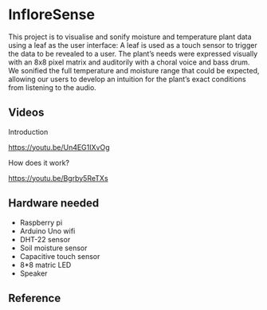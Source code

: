 # InfloreSense


This project is to visualise and sonify moisture and temperature plant data using a leaf as the user interface​: A leaf is used as a touch sensor to trigger the data to be revealed to a user. The plant’s needs were expressed visually with an 8x8 pixel matrix and auditorily with a choral voice and bass drum. We sonified the full temperature and moisture range that could be expected, allowing our users to develop an intuition for the plant’s exact conditions from listening to the audio.


## Videos

Introduction

https://youtu.be/Un4EG1IXvOg

How does it work?

https://youtu.be/Bgrby5ReTXs

## Hardware needed

- Raspberry pi
- Arduino Uno wifi 
- DHT-22 sensor
- Soil moisture sensor
- Capacitive touch sensor
- 8*8 matric LED 
- Speaker


## Reference

